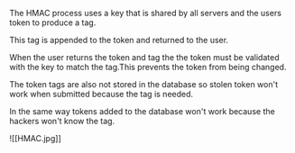 
The HMAC process uses a key that is shared by all servers and the users token to produce a tag.

This tag is appended to the token and returned to the user.

When the user returns the token and tag the the token must be validated with the key to match the tag.This prevents the token from being changed.

The token tags are also not stored in the database so stolen token won't work when submitted because the tag is needed.

In the same way tokens added to the database won't work because the hackers won't know the tag.

![[HMAC.jpg]]
